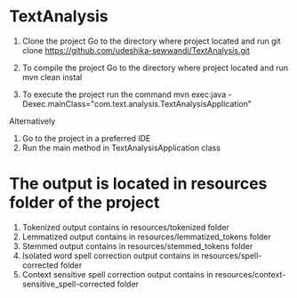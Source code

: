 # TextAnalysis

1. Clone the project
Go to the directory where project located and run git clone https://github.com/udeshika-sewwandi/TextAnalysis.git

2. To compile the project
Go to the directory where project located and run mvn clean instal

3. To execute the project
run the command mvn exec:java -Dexec.mainClass="com.text.analysis.TextAnalysisApplication"

Alternatively
1. Go to the project in a preferred IDE
2. Run the main method in TextAnalysisApplication class

# The output is located in resources folder of the project
1. Tokenized output contains in resources/tokenized folder
2. Lemmatized output contains in resources/lemmatized_tokens folder
3. Stemmed output contains in resources/stemmed_tokens folder
4. Isolated word spell correction output contains in resources/spell-corrected folder
5. Context sensitive spell correction output contains in resources/context-sensitive_spell-corrected folder